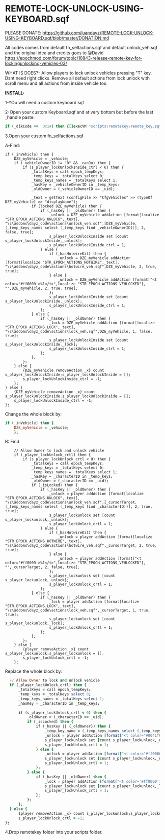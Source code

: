 # REMOTE-LOCK-UNLOCK-USING-KEYBOARD.sqf

PLEASE DONATE: https://github.com/juandayz/REMOTE-LOCK-UNLOCK-USING-KEYBOARD.sqf/blob/master/DONATION.md


All codes comes from default fn_selfactions.sqf and default  unlock_veh.sqf   and the original idea and credits goes to @David
https://epochmod.com/forum/topic/10843-release-remote-key-for-lockingunlocking-vehicles-03/


WHAT IS DOES?- Allow players to lock unlock vehicles pressing "T" key. Dsnt need  right clicks.
Remove all default actions from lock unlock with scroll menu and all actions from inside vehicle too.

**INSTALL:**

1-YOu will need a custom keyboard.sqf

2-Open your custom Keyboard.sqf and at very bottom but before the last _handle  paste:

```ruby
if (_dikCode ==  0x14) then {[]execVM "scripts\remotekey\remote_key.sqf";}; //T key for lock unlock veh
```

3.Open your custom fn_selfactions.sqf

A-Find:

```
if (_inVehicle) then {
	DZE_myVehicle = _vehicle;
	if (_vehicleOwnerID != "0" && _canDo) then {
		if (s_player_lockUnlockInside_ctrl < 0) then {
			_totalKeys = call epoch_tempKeys;
			_temp_keys = _totalKeys select 0;
			_temp_keys_names = _totalKeys select 1;	
			_hasKey = _vehicleOwnerID in _temp_keys;
			_oldOwner = (_vehicleOwnerID == _uid);

			_text = getText (configFile >> "CfgVehicles" >> (typeOf DZE_myVehicle) >> "displayName");
			if (locked DZE_myVehicle) then {
				if (_hasKey || _oldOwner) then {
					_unlock = DZE_myVehicle addAction [format[localize "STR_EPOCH_ACTIONS_UNLOCK",_text], "\z\addons\dayz_code\actions\unlock_veh.sqf",[DZE_myVehicle,(_temp_keys_names select (_temp_keys find _vehicleOwnerID))], 2, false, true];
					s_player_lockUnlockInside set [count s_player_lockUnlockInside,_unlock];
					s_player_lockUnlockInside_ctrl = 1;
				} else {
					if (_hasHotwireKit) then {
						_unlock = DZE_myVehicle addAction [format[localize "STR_EPOCH_ACTIONS_HOTWIRE",_text], "\z\addons\dayz_code\actions\hotwire_veh.sqf",DZE_myVehicle, 2, true, true];
					} else {
						_unlock = DZE_myVehicle addAction [format["<t color='#ff0000'>%1</t>",localize "STR_EPOCH_ACTIONS_VEHLOCKED"], "",DZE_myVehicle, 2, true, true];
					};
					s_player_lockUnlockInside set [count s_player_lockUnlockInside,_unlock];
					s_player_lockUnlockInside_ctrl = 1;
				};
			} else {
				if (_hasKey || _oldOwner) then {
					_lock = DZE_myVehicle addAction [format[localize "STR_EPOCH_ACTIONS_LOCK",_text], "\z\addons\dayz_code\actions\lock_veh.sqf",DZE_myVehicle, 1, false, true];
					s_player_lockUnlockInside set [count s_player_lockUnlockInside,_lock];
					s_player_lockUnlockInside_ctrl = 1;
				};
			};
		};
	} else {
		{DZE_myVehicle removeAction _x} count s_player_lockUnlockInside;s_player_lockUnlockInside = [];
		s_player_lockUnlockInside_ctrl = -1;
	};
} else {
	{DZE_myVehicle removeAction _x} count s_player_lockUnlockInside;s_player_lockUnlockInside = [];
	s_player_lockUnlockInside_ctrl = -1;
};
```
Change the whole block by: 

```ruby
if (_inVehicle) then {
	DZE_myVehicle = _vehicle;
	};
```

B: Find:
```
	// Allow Owner to lock and unlock vehicle  
	if (_player_lockUnlock_crtl) then {
		if (s_player_lockUnlock_crtl < 0) then {
			_totalKeys = call epoch_tempKeys;
			_temp_keys = _totalKeys select 0;
			_temp_keys_names = _totalKeys select 1;
			_hasKey = _characterID in _temp_keys;
			_oldOwner = (_characterID == _uid);
			if (_isLocked) then {
				if (_hasKey || _oldOwner) then {
					_unlock = player addAction [format[localize "STR_EPOCH_ACTIONS_UNLOCK",_text], "\z\addons\dayz_code\actions\unlock_veh.sqf",[_cursorTarget,(_temp_keys_names select (_temp_keys find _characterID))], 2, true, true];
					s_player_lockunlock set [count s_player_lockunlock,_unlock];
					s_player_lockUnlock_crtl = 1;
				} else {
					if (_hasHotwireKit) then {
						_unlock = player addAction [format[localize "STR_EPOCH_ACTIONS_HOTWIRE",_text], "\z\addons\dayz_code\actions\hotwire_veh.sqf",_cursorTarget, 2, true, true];
					} else {
						_unlock = player addAction [format["<t color='#ff0000'>%1</t>",localize "STR_EPOCH_ACTIONS_VEHLOCKED"], "",_cursorTarget, 2, false, true];
					};
					s_player_lockunlock set [count s_player_lockunlock,_unlock];
					s_player_lockUnlock_crtl = 1;
				};
			} else {
				if (_hasKey || _oldOwner) then {
					_lock = player addAction [format[localize "STR_EPOCH_ACTIONS_LOCK",_text], "\z\addons\dayz_code\actions\lock_veh.sqf",_cursorTarget, 1, true, true];
					s_player_lockunlock set [count s_player_lockunlock,_lock];
					s_player_lockUnlock_crtl = 1;
				};
			};
		};
	} else {
		{player removeAction _x} count s_player_lockunlock;s_player_lockunlock = [];
		s_player_lockUnlock_crtl = -1;
	};
  ```
  
  Replace the whole block by:
  
  ```ruby
  	// Allow Owner to lock and unlock vehicle  
	if (_player_lockUnlock_crtl) then {
		_totalKeys = call epoch_tempKeys;
		_temp_keys = _totalKeys select 0;
		_temp_keys_names = _totalKeys select 1;
		_hasKey = _characterID in _temp_keys;
		
		if (s_player_lockUnlock_crtl < 0) then {
			_oldOwner = (_characterID == _uid);
			if (_isLocked) then {
				if (_hasKey || {_oldOwner}) then {
					_temp_key_name = (_temp_keys_names select (_temp_keys find _characterID));
					_unlock = player addAction [format["<t color='#0041f0'>PRESS T FOR UNLOCK</t>"], "",_cursorTarget, 2, false, true];					
					s_player_lockunlock set [count s_player_lockunlock,_unlock];
					s_player_lockUnlock_crtl = 1;
				} else {
                    _unlock = player addAction [format["<t color='#ff0000'>%1</t>",localize "STR_EPOCH_ACTIONS_VEHLOCKED"], "",_cursorTarget, 2, false, true];					
					s_player_lockunlock set [count s_player_lockunlock,_unlock];
					s_player_lockUnlock_crtl = 1;
				};
			} else {
				if (_hasKey || _oldOwner) then {
				    _lock = player addAction [format["<t color='#ff0000'>PRESS T FOR LOCK</t>"], "",_cursorTarget, 2, false, true];	
					s_player_lockunlock set [count s_player_lockunlock,_lock];
					s_player_lockUnlock_crtl = 1;
				};
			};
		};
	} else {
		{player removeAction _x} count s_player_lockunlock;s_player_lockunlock = [];
		s_player_lockUnlock_crtl = -1;
};
```

4.Drop remotekey folder into your scripts folder.
